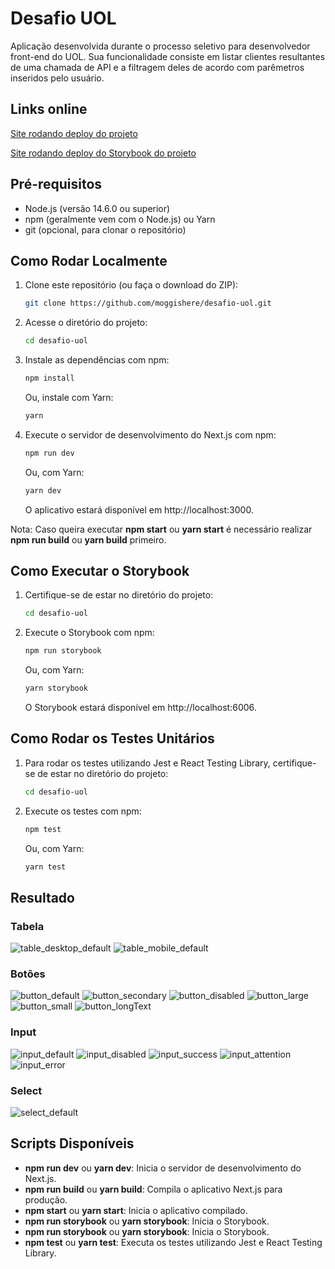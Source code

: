 # Desafio UOL

Aplicação desenvolvida durante o processo seletivo para desenvolvedor front-end do UOL. Sua funcionalidade consiste em listar clientes resultantes de uma chamada de API e a filtragem deles de acordo com parêmetros inseridos pelo usuário.

## Links online

[Site rodando deploy do projeto](https://desafio-uol.vercel.app/)

[Site rodando deploy do Storybook do projeto](https://moggishere.github.io/desafio-uol-storybook/)

## Pré-requisitos

- Node.js (versão 14.6.0 ou superior)
- npm (geralmente vem com o Node.js) ou Yarn
- git (opcional, para clonar o repositório)

## Como Rodar Localmente

1.  Clone este repositório (ou faça o download do ZIP):

    ```bash
    git clone https://github.com/moggishere/desafio-uol.git
    ```

2.  Acesse o diretório do projeto:

    ```bash
    cd desafio-uol
    ```

3.  Instale as dependências com npm:

    ```bash
    npm install
    ```

    Ou, instale com Yarn:

    ```bash
    yarn
    ```

4.  Execute o servidor de desenvolvimento do Next.js com npm:

    ```bash
    npm run dev
    ```

    Ou, com Yarn:
   
    ```bash
    yarn dev
    ```

    O aplicativo estará disponível em http://localhost:3000.

Nota: Caso queira executar **npm start** ou **yarn start** é necessário realizar **npm run build** ou **yarn build** primeiro.

## Como Executar o Storybook

1.  Certifique-se de estar no diretório do projeto:

    ```bash
    cd desafio-uol
    ```

2.  Execute o Storybook com npm:

    ```bash
    npm run storybook
    ```

    Ou, com Yarn:

    ```bash
    yarn storybook
    ```

    O Storybook estará disponível em http://localhost:6006.

## Como Rodar os Testes Unitários

1. Para rodar os testes utilizando Jest e React Testing Library, certifique-se de estar no diretório do projeto:

   ```bash
   cd desafio-uol
   ```

2. Execute os testes com npm:

   ```bash
   npm test
   ```

   Ou, com Yarn:

   ```bash
   yarn test
   ```
## Resultado

### Tabela

  ![table_desktop_default](https://github.com/moggishere/desafio-uol/assets/92119192/fd0a50db-a975-4c26-8a12-8ee07e749e9f)
  ![table_mobile_default](https://github.com/moggishere/desafio-uol/assets/92119192/431521d0-9dad-4316-a13e-c6b99a0d5f60)

### Botões

  ![button_default](https://github.com/moggishere/desafio-uol/assets/92119192/33e6a07b-5c01-440d-bfe0-f2a8cc709b2b)
  ![button_secondary](https://github.com/moggishere/desafio-uol/assets/92119192/90b14754-9ec0-4d73-b719-f3ce193b42d5)
  ![button_disabled](https://github.com/moggishere/desafio-uol/assets/92119192/7ba8b6d7-b4e1-458e-ab08-045b75ab8f80)
  ![button_large](https://github.com/moggishere/desafio-uol/assets/92119192/9df69ebd-a26f-4636-a750-e142d0a6c13c)
  ![button_small](https://github.com/moggishere/desafio-uol/assets/92119192/268fdf0d-27c2-4a18-9c69-24345e9776b9)
  ![button_longText](https://github.com/moggishere/desafio-uol/assets/92119192/625ec83b-cf6b-4d98-a047-447ef6bbae76)

### Input

  ![input_default](https://github.com/moggishere/desafio-uol/assets/92119192/0698e436-7b57-4fdf-ba91-f891ae5454b5)
  ![input_disabled](https://github.com/moggishere/desafio-uol/assets/92119192/a2e36fb2-21c3-499e-a682-37fe6c607917)
  ![input_success](https://github.com/moggishere/desafio-uol/assets/92119192/e497fe12-07fb-42e6-aedf-6cc3084c8abb)
  ![input_attention](https://github.com/moggishere/desafio-uol/assets/92119192/edcb6bf1-8ea6-443f-a75f-2d3beba7dcf5)
  ![input_error](https://github.com/moggishere/desafio-uol/assets/92119192/50271b8a-cd45-4773-bc60-bdb538e7a094)

### Select

  ![select_default](https://github.com/moggishere/desafio-uol/assets/92119192/957ac262-5ca9-4702-b9ee-fedb040d37b3)

## Scripts Disponíveis

- **npm run dev** ou **yarn dev**: Inicia o servidor de desenvolvimento do Next.js.
- **npm run build** ou **yarn build**: Compila o aplicativo Next.js para produção.
- **npm start** ou **yarn start**: Inicia o aplicativo compilado.
- **npm run storybook** ou **yarn storybook**: Inicia o Storybook.
- **npm run storybook** ou **yarn storybook**: Inicia o Storybook.
- **npm test** ou **yarn test**: Executa os testes utilizando Jest e React Testing Library.
